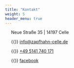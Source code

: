 ```yaml
---
title: "Kontakt"
weight: 5
header_menu: true
---
```

&nbsp;&nbsp;&nbsp;&nbsp;&nbsp;Neue Straße 35 | 14197 Celle

&nbsp;&nbsp;&nbsp;&nbsp;&nbsp;{{<icon class="fa fa-envelope">}}&nbsp;[info@zapfhahn-celle.de](mailto:info@zapfhahn-celle.de)

&nbsp;&nbsp;&nbsp;&nbsp;&nbsp;{{<icon class="fa fa-phone">}}&nbsp;[+49 5141 740 171](tel:+495141740171)

&nbsp;&nbsp;&nbsp;&nbsp;&nbsp;{{<icon class="fa fa-facebook-square">}}&nbsp;[facebook](https://www.facebook.com/Zapfhahn-Celle-115856249873546/)
